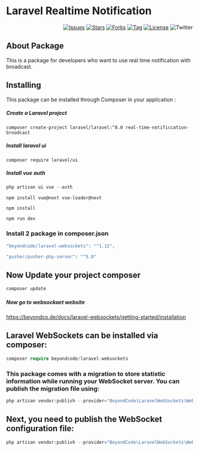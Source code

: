 # Laravel Realtime Notification 

<p align="end">
<a href="https://github.com/iamnurr/like-dislike-bucket/issues"><img src="https://img.shields.io/github/issues/iamnurr/like-dislike-bucket?color=critical" alt="Issues"></a>
<a href="https://github.com/iamnurr/like-dislike-bucket/stargazers"><img src="https://img.shields.io/github/stars/iamnurr/like-dislike-bucket?color=success" alt="Stars"></a>
 <a href="https://github.com/iamnurr/like-dislike-bucket/forks"><img src="https://img.shields.io/github/forks/iamnurr/like-dislike-bucket?color=9cf" alt="Forks"></a>
 <a href="https://github.com/iamnurr/like-dislike-bucket/tags"><img src="https://img.shields.io/github/v/tag/iamnurr/like-dislike-bucket" alt="Tag"></a>
<a href="https://github.com/iamnurr/like-dislike-bucket/blob/main/LICENSE"><img src="https://img.shields.io/github/license/iamnurr/like-dislike-bucket?color=orange" alt="License"></a>
<a><img src="https://img.shields.io/twitter/url?url=https%3A%2F%2Fgithub.com%2Fiamnurr%2Flike-dislike-bucket" alt="Twitter"></a>
</p>

## About Package

This is a package for developers who want to use real time notification with broadcast.

## Installing

This package can be installed through Composer in your application :

##### Create a Laravel project

```shell
composer create-project laravel/laravel:^8.0 real-time-notificcation-broadcast 
```

##### Install laravel ui

```shell
composer require laravel/ui
```

##### Install vue auth

```php
php artisan ui vue --auth
```

```shell
npm install vue@next vue-loader@next
```
```shell
npm install
```

```shell
npm run dev
```

### Install 2 package in composer.json 

```php
"beyondcode/laravel-websockets": "^1.12",

"pusher/pusher-php-server": "^5.0"
```
## Now Update your project composer

```php
composer update
```

##### Now go to websockaet website

https://beyondco.de/docs/laravel-websockets/getting-started/installation

## Laravel WebSockets can be installed via composer:

```php
composer require beyondcode/laravel-websockets
```

### This package comes with a migration to store statistic information while running your WebSocket server. You can publish the migration file using: 
 
```php
php artisan vendor:publish --provider="BeyondCode\LaravelWebSockets\WebSocketsServiceProvider" --tag="migrations"
```

## Next, you need to publish the WebSocket configuration file:

```php
php artisan vendor:publish --provider="BeyondCode\LaravelWebSockets\WebSocketsServiceProvider" --tag="config"
```

